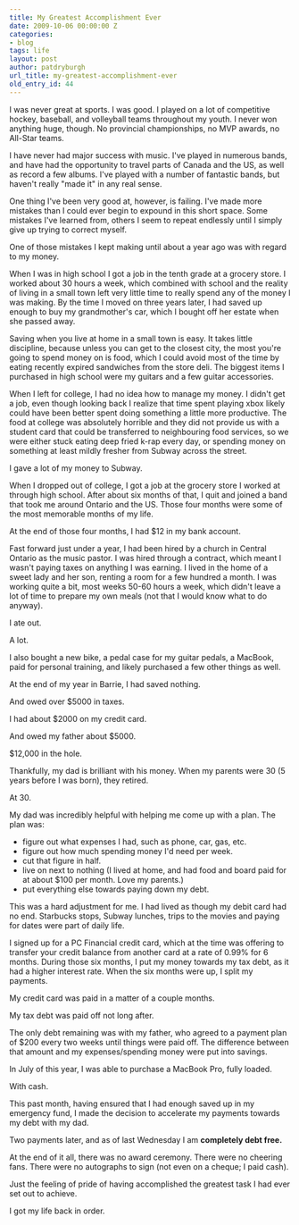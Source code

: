 ```yaml
---
title: My Greatest Accomplishment Ever
date: 2009-10-06 00:00:00 Z
categories:
- blog
tags: life
layout: post
author: patdryburgh
url_title: my-greatest-accomplishment-ever
old_entry_id: 44
---
```


I was never great at sports. I was good. I played on a lot of competitive hockey, baseball, and volleyball teams throughout my youth. I never won anything huge, though. No provincial championships, no MVP awards, no All-Star teams.

I have never had major success with music. I've played in numerous bands, and have had the opportunity to travel parts of Canada and the US, as well as record a few albums. I've played with a number of fantastic bands, but haven't really "made it" in any real sense.

One thing I've been very good at, however, is failing. I've made more mistakes than I could ever begin to expound in this short space. Some mistakes I've learned from, others I seem to repeat endlessly until I simply give up trying to correct myself.

One of those mistakes I kept making until about a year ago was with regard to my money.

When I was in high school I got a job in the tenth grade at a grocery store. I worked about 30 hours a week, which combined with school and the reality of living in a small town left very little time to really spend any of the money I was making. By the time I moved on three years later, I had saved up enough to buy my grandmother's car, which I bought off her estate when she passed away.

Saving when you live at home in a small town is easy. It takes little discipline, because unless you can get to the closest city, the most you're going to spend money on is food, which I could avoid most of the time by eating recently expired sandwiches from the store deli. The biggest items I purchased in high school were my guitars and a few guitar accessories.

When I left for college, I had no idea how to manage my money. I didn't get a job, even though looking back I realize that time spent playing xbox likely could have been better spent doing something a little more productive. The food at college was absolutely horrible and they did not provide us with a student card that could be transferred to neighbouring food services, so we were either stuck eating deep fried k-rap every day, or spending money on something at least mildly fresher from Subway across the street.

I gave a lot of my money to Subway.

When I dropped out of college, I got a job at the grocery store I worked at through high school. After about six months of that, I quit and joined a band that took me around Ontario and the US. Those four months were some of the most memorable months of my life.

At the end of those four months, I had $12 in my bank account.

Fast forward just under a year, I had been hired by a church in Central Ontario as the music pastor. I was hired through a contract, which meant I wasn't paying taxes on anything I was earning. I lived in the home of a sweet lady and her son, renting a room for a few hundred a month. I was working quite a bit, most weeks 50-60 hours a week, which didn't leave a lot of time to prepare my own meals (not that I would know what to do anyway).

I ate out.

A lot.

I also bought a new bike, a pedal case for my guitar pedals, a MacBook, paid for personal training, and likely purchased a few other things as well.

At the end of my year in Barrie, I had saved nothing.

And owed over $5000 in taxes.

I had about $2000 on my credit card.

And owed my father about $5000.

$12,000 in the hole.

Thankfully, my dad is brilliant with his money. When my parents were 30 (5 years before I was born), they retired.

At 30.

My dad was incredibly helpful with helping me come up with a plan. The plan was:

- figure out what expenses I had, such as phone, car, gas, etc.
- figure out how much spending money I'd need per week.
- cut that figure in half.
- live on next to nothing (I lived at home, and had food and board paid for at about $100 per month. Love my parents.)
- put everything else towards paying down my debt.

This was a hard adjustment for me. I had lived as though my debit card had no end. Starbucks stops, Subway lunches, trips to the movies and paying for dates were part of daily life.

I signed up for a PC Financial credit card, which at the time was offering to transfer your credit balance from another card at a rate of 0.99% for 6 months. During those six months, I put my money towards my tax debt, as it had a higher interest rate. When the six months were up, I split my payments.

My credit card was paid in a matter of a couple months.

My tax debt was paid off not long after.

The only debt remaining was with my father, who agreed to a payment plan of $200 every two weeks until things were paid off. The difference between that amount and my expenses/spending money were put into savings.

In July of this year, I was able to purchase a MacBook Pro, fully loaded.

With cash.

This past month, having ensured that I had enough saved up in my emergency fund, I made the decision to accelerate my payments towards my debt with my dad.

Two payments later, and as of last Wednesday I am **completely debt free.**

At the end of it all, there was no award ceremony. There were no cheering fans. There were no autographs to sign (not even on a cheque; I paid cash).

Just the feeling of pride of having accomplished the greatest task I had ever set out to achieve.

I got my life back in order.